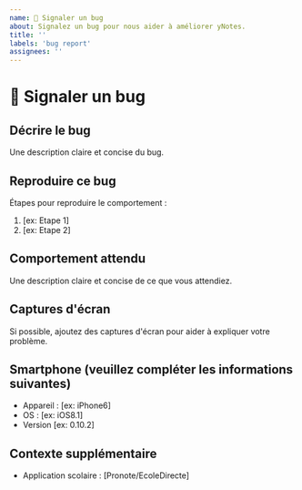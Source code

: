 ```yaml
---
name: 🐛 Signaler un bug
about: Signalez un bug pour nous aider à améliorer yNotes.
title: ''
labels: 'bug report'
assignees: ''
---
```


# 🐛 Signaler un bug

## Décrire le bug

Une description claire et concise du bug.

## Reproduire ce bug

Étapes pour reproduire le comportement :
1. [ex: Etape 1]
2. [ex: Etape 2]

## Comportement attendu

Une description claire et concise de ce que vous attendiez.

## Captures d'écran

Si possible, ajoutez des captures d'écran pour aider à expliquer votre problème.

## Smartphone (veuillez compléter les informations suivantes)

 - Appareil : [ex: iPhone6]
 - OS : [ex: iOS8.1]
 - Version [ex: 0.10.2]

## Contexte supplémentaire

 - Application scolaire : [Pronote/EcoleDirecte]
